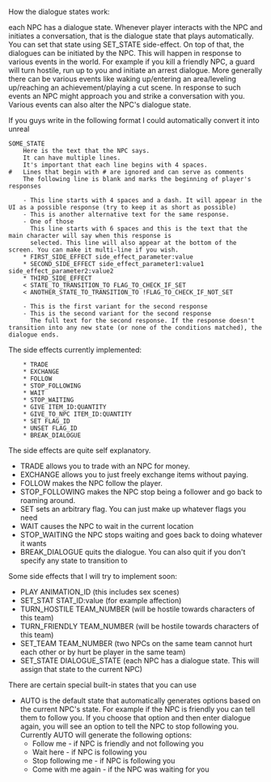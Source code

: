 
How the dialogue states work:

each NPC has a dialogue state. Whenever player interacts  with the NPC and initiates a conversation, that is the dialogue state that 
plays automatically. You can set that state using SET_STATE side-effect. On top of that, the dialogues can be initiated by the NPC. 
This will happen in response to various events in the world. For example if you kill a friendly NPC, a guard will turn hostile, run 
up to you and initiate an arrest dialogue. More generally there can be various events like waking up/entering an area/leveling 
up/reaching an achievement/playing a cut scene. In response to such events an NPC might approach you and strike a conversation with you. 
Various events can also alter the NPC's dialogue state.


If you guys write in the following format I could automatically convert it into unreal

```
SOME_STATE
    Here is the text that the NPC says. 
    It can have multiple lines. 
    It's important that each line begins with 4 spaces. 
#   Lines that begin with # are ignored and can serve as comments
    The following line is blank and marks the beginning of player's responses
  
    - This line starts with 4 spaces and a dash. It will appear in the UI as a possible response (try to keep it as short as possible)
    - This is another alternative text for the same response. 
    - One of those
      This line starts with 6 spaces and this is the text that the main character will say when this response is
      selected. This line will also appear at the bottom of the screen. You can make it multi-line if you wish.
    * FIRST_SIDE_EFFECT side_effect_parameter:value
    * SECOND_SIDE_EFFECT side_effect_parameter1:value1 side_effect_parameter2:value2
    * THIRD_SIDE_EFFECT 
    < STATE_TO_TRANSITION_TO FLAG_TO_CHECK_IF_SET
    < ANOTHER_STATE_TO_TRANSITION_TO !FLAG_TO_CHECK_IF_NOT_SET

    - This is the first variant for the second response
    - This is the second variant for the second response  
      The full text for the second response. If the response doesn't transition into any new state (or none of the conditions matched), the dialogue ends.
```

The side effects currently implemented:

```
    * TRADE
    * EXCHANGE
    * FOLLOW
    * STOP_FOLLOWING
    * WAIT
    * STOP_WAITING
    * GIVE ITEM_ID:QUANTITY
    * GIVE_TO_NPC ITEM_ID:QUANTITY
    * SET FLAG_ID 
    * UNSET FLAG_ID
    * BREAK_DIALOGUE
 ```
 
The side effects are quite self explanatory. 

- TRADE allows you to trade with an NPC for money.
- EXCHANGE allows you to just freely exchange items without paying.
- FOLLOW makes the NPC follow the player.
- STOP_FOLLOWING makes the NPC stop being a follower and go back to roaming around.
- SET sets an arbitrary flag. You can just make up whatever flags you need
- WAIT causes the NPC to wait in the current location
- STOP_WAITING the NPC stops waiting and goes back to doing whatever it wants
- BREAK_DIALOGUE quits the dialogue. You can also quit if you don't specify any state to transition to

Some side effects that I will try to implement soon:

- PLAY ANIMATION_ID  (this includes sex scenes)
- SET_STAT STAT_ID:value (for example affection)
- TURN_HOSTILE TEAM_NUMBER (will be hostile towards characters of this team)
- TURN_FRIENDLY TEAM_NUMBER  (will be hostile towards characters of this team)
- SET_TEAM TEAM_NUMBER (two NPCs on the same team cannot hurt each other or by hurt be player in the same team)
- SET_STATE DIALOGUE_STATE (each NPC has a dialogue state. This will assign that state to the current NPC)

There are certain special built-in states that you can use

- AUTO is the default state that automatically generates options based on the current NPC's state. For example if the NPC is friendly you can tell them to follow you. If you choose that option and then enter dialogue again, you will see an option to tell the NPC to stop following you. Currently AUTO will generate the following options:
  - Follow me - if NPC is friendly and not following you
  - Wait here - if NPC is following you
  - Stop following me - if NPC is following you
  - Come with me again - if the NPC was waiting for you
